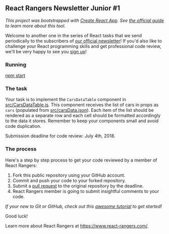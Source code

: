 ## React Rangers Newsletter Junior #1

*This project was bootstrapped with [Create React App](https://github.com/facebookincubator/create-react-app). See
[the official guide](GUIDE.md) to learn more about this tool.*

Welcome to another one in the series of React tasks that we send periodically to the subscribers
of [our official newsletter](http://eepurl.com/dyF8I9)! If you'd also like to challenge your React
programming skills and get professional code review, we'll be very happy to see you
[sign up](http://eepurl.com/dyF8I9)!

### Running

[npm start](GUIDE.md#npm-start)

### The task

Your task is to implement the `CarsDataTable` component in [src/CarsDataTable.js](src/CarsDataTable.js). This component
receives the list of cars in props as `cars` (populated from [src/carsData.json](src/carsData.json)). Each item of
the list should be rendered as a separate row and each cell should be formatted accordingly to
the data it stores. Remember to keep your components small and avoid code duplication.

Submission deadline for code review: July 4th, 2018.

### The process

Here's a step by step process to get your code reviewed by a member of React Rangers:

1. Fork this public repository using your GitHub account.
2. Commit and push your code to your forked repository.
3. Submit a [pull request](https://help.github.com/articles/creating-a-pull-request-from-a-fork/) to the original repository by the deadline.
4. React Rangers member is going to submit insightful comments to your code.

*If your new to Git or GitHub, check out this [awesome tutorial](https://guides.github.com/activities/hello-world/) to get started!*

Good luck!

Learn more about React Rangers at https://www.react-rangers.com/.
